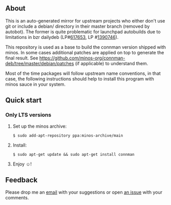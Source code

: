 ## About

This is an auto-generated mirror for upstream projects who either don't use git or include a debian/ directory in their master branch (removed by autobot). The former is quite problematic for launchpad autobuilds due to limitations in bzr dailydeb (LP#[617653](https://bugs.launchpad.net/bzr-builder/+bug/617653), LP #[1390746](https://bugs.launchpad.net/bzr-builder/+bug/1390746)).

This repository is used as a base to build the connman version shipped with minos. In some cases additional patches are applied on top to generate the final result. See https://github.com/minos-org/connman-deb/tree/master/debian/patches (if applicable) to understand them.

Most of the time packages will follow upstream name conventions, in that case, the following instructions should help to install this program with minos sauce in your system.

## Quick start

### Only LTS versions

1. Set up the minos archive:

   ```
   $ sudo add-apt-repository ppa:minos-archive/main
   ```

2. Install:

   ```
   $ sudo apt-get update && sudo apt-get install connman
   ```

3. Enjoy ☺!

## Feedback

Please drop me an [email](mailto:j@minos.io) with your suggestions or open [an issue](https://github.com/minos-org/connman-deb/issues) with your comments.